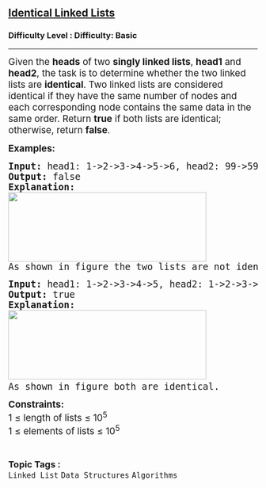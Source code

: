<h2><a href="https://www.geeksforgeeks.org/problems/identical-linked-lists/1?page=2&category=CPP,Linked%20List&sortBy=submissions">Identical Linked Lists</a></h2><h3>Difficulty Level : Difficulty: Basic</h3><hr><div class="problems_problem_content__Xm_eO"><p data-pm-slice="0 0 []"><span style="font-size: 14pt;">Given the <strong>heads</strong> of two <strong>singly linked lists</strong>, <strong>head1</strong> and <strong>head2</strong>, the task is to determine whether the two linked lists are <strong>identical</strong>. Two linked lists are considered identical if they have the same number of nodes and each corresponding node contains the same data in the same order. Return <strong>true</strong> if both lists are identical; otherwise, return <strong>false</strong>.</span></p>
<p><span style="font-size: 14pt;"><strong>Examples:</strong></span></p>
<pre><span style="font-size: 14pt;"><strong>Input: </strong>head1: 1-&gt;2-&gt;3-&gt;4-&gt;5-&gt;6, head2: 99-&gt;59-&gt;42-&gt;20
<strong>Output: </strong>false<br><strong>Explanation:<br><img src="https://media.geeksforgeeks.org/img-practice/prod/addEditProblem/700585/Web/Other/blobid0_1719550109.png" width="400" height="140"><br></strong>As shown in figure the two lists are not identical.</span></pre>
<pre><span style="font-size: 14pt;"><strong>Input: </strong>head1: 1-&gt;2-&gt;3-&gt;4-&gt;5, head2: 1-&gt;2-&gt;3-&gt;4-&gt;5
<strong>Output: </strong>true<br><strong>Explanation: <br></strong><img src="https://media.geeksforgeeks.org/img-practice/prod/addEditProblem/700585/Web/Other/blobid2_1719550498.png" width="400" height="140"> </span><br><span style="font-size: 14pt;">As shown in figure both are identical.</span></pre>
<p><span style="font-size: 14pt;"><strong>Constraints:</strong><br>1 ≤ length of lists ≤ 10<sup>5</sup><sup><br></sup><span style="font-family: -apple-system, BlinkMacSystemFont, 'Segoe UI', Roboto, Oxygen, Ubuntu, Cantarell, 'Open Sans', 'Helvetica Neue', sans-serif;">1 ≤ elements of lists ≤ 10<sup>5</sup></span></span></p></div><br><p><span style=font-size:18px><strong>Topic Tags : </strong><br><code>Linked List</code>&nbsp;<code>Data Structures</code>&nbsp;<code>Algorithms</code>&nbsp;